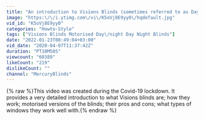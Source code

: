 ```yaml
---
title: "An introduction to Visions Blinds (sometimes referred to as Day\/Night blinds)"
image: "https:\/\/i.ytimg.com\/vi\/K5oVj8E9yy0\/hqdefault.jpg"
vid_id: "K5oVj8E9yy0"
categories: "Howto-Style"
tags: ["Visions Blinds Motorised Day\/night Day Night Blinds"]
date: "2022-01-23T08:49:04+03:00"
vid_date: "2020-04-07T11:37:42Z"
duration: "PT10M50S"
viewcount: "60389"
likeCount: "219"
dislikeCount: ""
channel: "MercuryBlinds"
---
```

{% raw %}This video was created during the Covid-19 lockdown.  It provides a very detailed introduction to what Visions blinds are; how they work; motorised versions of the blinds; their pros and cons; what types of windows they work well with.{% endraw %}
